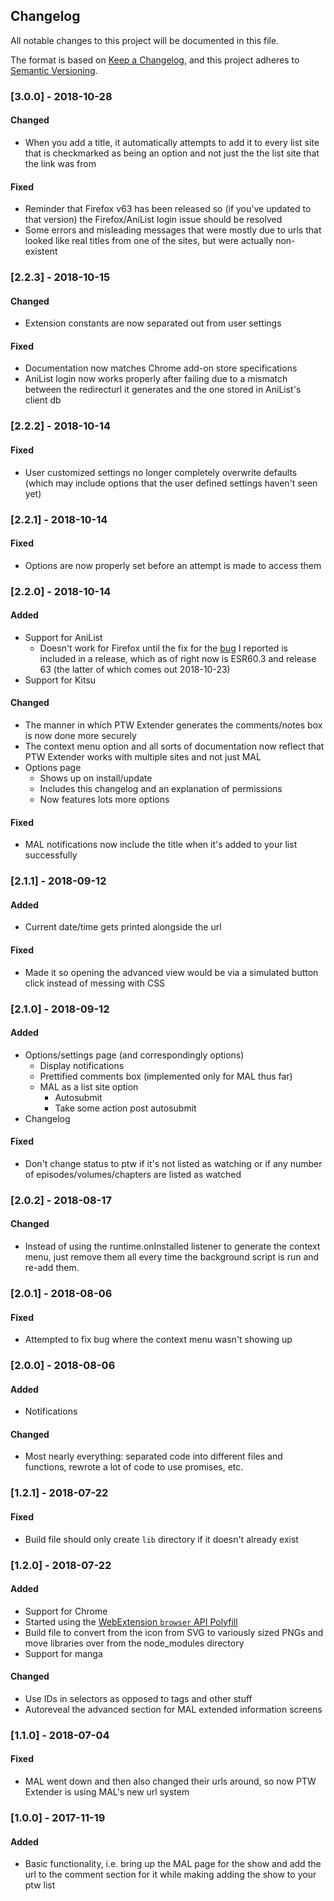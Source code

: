 ## Changelog
All notable changes to this project will be documented in this file.

The format is based on [Keep a Changelog](https://keepachangelog.com/en/1.0.0/),
and this project adheres to [Semantic Versioning](https://semver.org/spec/v2.0.0.html).

### [3.0.0] - 2018-10-28
#### Changed
- When you add a title, it automatically attempts to add it to every list site that is checkmarked as being an option and not just the the list site that the link was from
#### Fixed
- Reminder that Firefox v63 has been released so (if you've updated to that version) the Firefox/AniList login issue should be resolved
- Some errors and misleading messages that were mostly due to urls that looked like real titles from one of the sites, but were actually non-existent

### [2.2.3] - 2018-10-15
#### Changed
- Extension constants are now separated out from user settings
#### Fixed
- Documentation now matches Chrome add-on store specifications
- AniList login now works properly after failing due to a mismatch between the redirecturl it generates and the one stored in AniList's client db

### [2.2.2] - 2018-10-14
#### Fixed
- User customized settings no longer completely overwrite defaults (which may include options that the user defined settings haven't seen yet)

### [2.2.1] - 2018-10-14
#### Fixed
- Options are now properly set before an attempt is made to access them

### [2.2.0] - 2018-10-14
#### Added
- Support for AniList
	- Doesn't work for Firefox until the fix for the [bug](https://bugzilla.mozilla.org/show_bug.cgi?id=1494328) I reported is included in a release, which as of right now is ESR60.3 and release 63 (the latter of which comes out 2018-10-23)
- Support for Kitsu
#### Changed
- The manner in which PTW Extender generates the comments/notes box is now done more securely
- The context menu option and all sorts of documentation now reflect that PTW Extender works with multiple sites and not just MAL
- Options page
  - Shows up on install/update
  - Includes this changelog and an explanation of permissions
  - Now features lots more options
#### Fixed
- MAL notifications now include the title when it's added to your list successfully

### [2.1.1] - 2018-09-12
#### Added
- Current date/time gets printed alongside the url
#### Fixed
- Made it so opening the advanced view would be via a simulated button click instead of messing with CSS

### [2.1.0] - 2018-09-12
#### Added
- Options/settings page (and correspondingly options)
	- Display notifications
	- Prettified comments box (implemented only for MAL thus far)
	- MAL as a list site option
		- Autosubmit
		- Take some action post autosubmit
- Changelog
#### Fixed
- Don't change status to ptw if it's not listed as watching or if any number of episodes/volumes/chapters are listed as watched

### [2.0.2] - 2018-08-17
#### Changed
- Instead of using the runtime.onInstalled listener to generate the context menu, just remove them all every time the background script is run and re-add them.

### [2.0.1] - 2018-08-06
#### Fixed
- Attempted to fix bug where the context menu wasn't showing up

### [2.0.0] - 2018-08-06
#### Added
- Notifications
#### Changed
- Most nearly everything: separated code into different files and functions, rewrote a lot of code to use promises, etc.

### [1.2.1] - 2018-07-22
#### Fixed
- Build file should only create `lib` directory if it doesn't already exist

### [1.2.0] - 2018-07-22
#### Added
- Support for Chrome
- Started using the [WebExtension `browser` API Polyfill](https://github.com/mozilla/webextension-polyfill)
- Build file to convert from the icon from SVG to variously sized PNGs and move libraries over from the node_modules directory
- Support for manga
#### Changed
- Use IDs in selectors as opposed to tags and other stuff
- Autoreveal the advanced section for MAL extended information screens

### [1.1.0] - 2018-07-04
#### Fixed
- MAL went down and then also changed their urls around, so now PTW Extender is using MAL's new url system

### [1.0.0] - 2017-11-19
#### Added
- Basic functionality, i.e. bring up the MAL page for the show and add the url to the comment section for it while making adding the show to your ptw list
